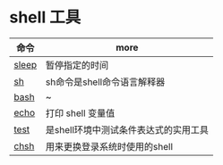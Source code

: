 # shell 工具

| 命令                                  | more                                  |
| ------------------------------------- | ------------------------------------- |
| [sleep](http://man.linuxde.net/sleep) | 暂停指定的时间                        |
| [sh](http://man.linuxde.net/sh)       | sh命令是shell命令语言解释器           |
| [bash](http://man.linuxde.net/sh)     | ~                                     |
| [echo](http://man.linuxde.net/echo)   | 打印 shell 变量值                     |
| [test](http://man.linuxde.net/test)   | 是shell环境中测试条件表达式的实用工具 |
| [chsh](http://man.linuxde.net/chsh)   | 用来更换登录系统时使用的shell         |